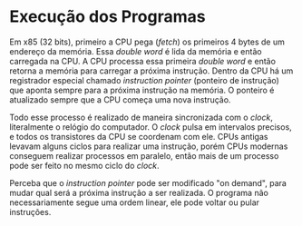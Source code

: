 # Execução dos Programas

Em x85 (32 bits), primeiro a CPU pega (_fetch_) os primeiros 4 bytes de um
endereço da memória. Essa _double word_ é lida da memória e então carregada na
CPU. A CPU processa essa primeira _double word_ e então retorna a memória para
carregar a próxima instrução. Dentro da CPU há um registrador especial chamado
_instruction pointer_ (ponteiro de instrução) que aponta sempre para a próxima
instrução na memória. O ponteiro é atualizado sempre que a CPU começa uma nova
instrução.

Todo esse processo é realizado de maneira sincronizada com o _clock_,
literalmente o relógio do computador. O _clock_ pulsa em intervalos precisos,
e todos os transistores da CPU se coordenam com ele. CPUs antigas levavam alguns
ciclos para realizar uma instrução, porém CPUs modernas conseguem realizar
processos em paralelo, então mais de um processo pode ser feito no mesmo ciclo
do _clock_.

Perceba que o _instruction pointer_ pode ser modificado "on demand", para mudar
qual será a próxima instrução a ser realizada. O programa não necessariamente
segue uma ordem linear, ele pode voltar ou pular instruções.

